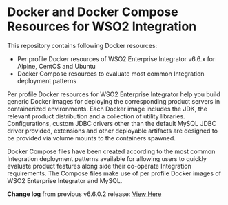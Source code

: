 # Docker and Docker Compose Resources for WSO2 Integration

This repository contains following Docker resources:

- Per profile Docker resources of WSO2 Enterprise Integrator v6.6.x for Alpine, CentOS and Ubuntu
- Docker Compose resources to evaluate most common Integration deployment patterns

Per profile Docker resources for WSO2 Enterprise Integrator help you build generic Docker images for deploying the
corresponding product servers in containerized environments. Each Docker image includes the JDK, the relevant product distribution
and a collection of utility libraries. Configurations, custom JDBC drivers other than the default MySQL JDBC driver provided,
extensions and other deployable artifacts are designed to be provided via volume mounts to the containers spawned.

Docker Compose files have been created according to the most common Integration deployment patterns available for allowing users
to quickly evaluate product features along side their co-operate Integration requirements. The Compose files make use of per profile
Docker images of WSO2 Enterprise Integrator and MySQL.

**Change log** from previous v6.6.0.2 release: [View Here](CHANGELOG.md)
